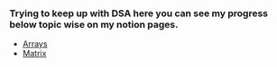 
### Trying to keep up with DSA here you can see my progress below topic wise on my notion pages.

- [Arrays](https://www.notion.so/pratiktiwari/Array-7b8e0b07de17488a812f81406e9b7b1a)
- [Matrix](https://www.notion.so/pratiktiwari/Matrix-81c21354f9034fbab8bd7db4b316e4ad)

